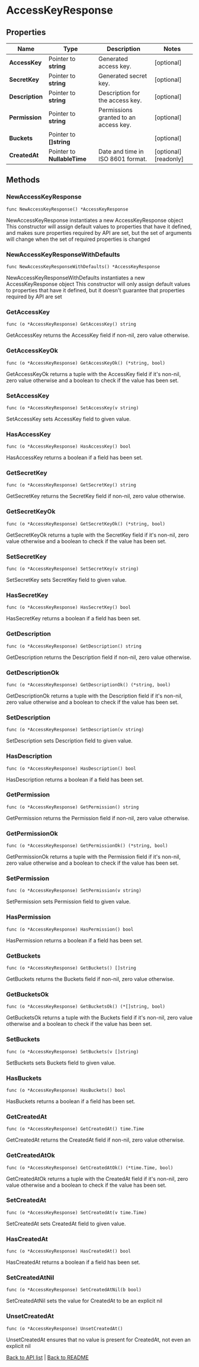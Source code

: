 # AccessKeyResponse

## Properties

Name | Type | Description | Notes
------------ | ------------- | ------------- | -------------
**AccessKey** | Pointer to **string** | Generated access key. | [optional] 
**SecretKey** | Pointer to **string** | Generated secret key. | [optional] 
**Description** | Pointer to **string** | Description for the access key. | [optional] 
**Permission** | Pointer to **string** | Permissions granted to an access key. | [optional] 
**Buckets** | Pointer to **[]string** |  | [optional] 
**CreatedAt** | Pointer to **NullableTime** | Date and time in ISO 8601 format. | [optional] [readonly] 

## Methods

### NewAccessKeyResponse

`func NewAccessKeyResponse() *AccessKeyResponse`

NewAccessKeyResponse instantiates a new AccessKeyResponse object
This constructor will assign default values to properties that have it defined,
and makes sure properties required by API are set, but the set of arguments
will change when the set of required properties is changed

### NewAccessKeyResponseWithDefaults

`func NewAccessKeyResponseWithDefaults() *AccessKeyResponse`

NewAccessKeyResponseWithDefaults instantiates a new AccessKeyResponse object
This constructor will only assign default values to properties that have it defined,
but it doesn't guarantee that properties required by API are set

### GetAccessKey

`func (o *AccessKeyResponse) GetAccessKey() string`

GetAccessKey returns the AccessKey field if non-nil, zero value otherwise.

### GetAccessKeyOk

`func (o *AccessKeyResponse) GetAccessKeyOk() (*string, bool)`

GetAccessKeyOk returns a tuple with the AccessKey field if it's non-nil, zero value otherwise
and a boolean to check if the value has been set.

### SetAccessKey

`func (o *AccessKeyResponse) SetAccessKey(v string)`

SetAccessKey sets AccessKey field to given value.

### HasAccessKey

`func (o *AccessKeyResponse) HasAccessKey() bool`

HasAccessKey returns a boolean if a field has been set.

### GetSecretKey

`func (o *AccessKeyResponse) GetSecretKey() string`

GetSecretKey returns the SecretKey field if non-nil, zero value otherwise.

### GetSecretKeyOk

`func (o *AccessKeyResponse) GetSecretKeyOk() (*string, bool)`

GetSecretKeyOk returns a tuple with the SecretKey field if it's non-nil, zero value otherwise
and a boolean to check if the value has been set.

### SetSecretKey

`func (o *AccessKeyResponse) SetSecretKey(v string)`

SetSecretKey sets SecretKey field to given value.

### HasSecretKey

`func (o *AccessKeyResponse) HasSecretKey() bool`

HasSecretKey returns a boolean if a field has been set.

### GetDescription

`func (o *AccessKeyResponse) GetDescription() string`

GetDescription returns the Description field if non-nil, zero value otherwise.

### GetDescriptionOk

`func (o *AccessKeyResponse) GetDescriptionOk() (*string, bool)`

GetDescriptionOk returns a tuple with the Description field if it's non-nil, zero value otherwise
and a boolean to check if the value has been set.

### SetDescription

`func (o *AccessKeyResponse) SetDescription(v string)`

SetDescription sets Description field to given value.

### HasDescription

`func (o *AccessKeyResponse) HasDescription() bool`

HasDescription returns a boolean if a field has been set.

### GetPermission

`func (o *AccessKeyResponse) GetPermission() string`

GetPermission returns the Permission field if non-nil, zero value otherwise.

### GetPermissionOk

`func (o *AccessKeyResponse) GetPermissionOk() (*string, bool)`

GetPermissionOk returns a tuple with the Permission field if it's non-nil, zero value otherwise
and a boolean to check if the value has been set.

### SetPermission

`func (o *AccessKeyResponse) SetPermission(v string)`

SetPermission sets Permission field to given value.

### HasPermission

`func (o *AccessKeyResponse) HasPermission() bool`

HasPermission returns a boolean if a field has been set.

### GetBuckets

`func (o *AccessKeyResponse) GetBuckets() []string`

GetBuckets returns the Buckets field if non-nil, zero value otherwise.

### GetBucketsOk

`func (o *AccessKeyResponse) GetBucketsOk() (*[]string, bool)`

GetBucketsOk returns a tuple with the Buckets field if it's non-nil, zero value otherwise
and a boolean to check if the value has been set.

### SetBuckets

`func (o *AccessKeyResponse) SetBuckets(v []string)`

SetBuckets sets Buckets field to given value.

### HasBuckets

`func (o *AccessKeyResponse) HasBuckets() bool`

HasBuckets returns a boolean if a field has been set.

### GetCreatedAt

`func (o *AccessKeyResponse) GetCreatedAt() time.Time`

GetCreatedAt returns the CreatedAt field if non-nil, zero value otherwise.

### GetCreatedAtOk

`func (o *AccessKeyResponse) GetCreatedAtOk() (*time.Time, bool)`

GetCreatedAtOk returns a tuple with the CreatedAt field if it's non-nil, zero value otherwise
and a boolean to check if the value has been set.

### SetCreatedAt

`func (o *AccessKeyResponse) SetCreatedAt(v time.Time)`

SetCreatedAt sets CreatedAt field to given value.

### HasCreatedAt

`func (o *AccessKeyResponse) HasCreatedAt() bool`

HasCreatedAt returns a boolean if a field has been set.

### SetCreatedAtNil

`func (o *AccessKeyResponse) SetCreatedAtNil(b bool)`

 SetCreatedAtNil sets the value for CreatedAt to be an explicit nil

### UnsetCreatedAt
`func (o *AccessKeyResponse) UnsetCreatedAt()`

UnsetCreatedAt ensures that no value is present for CreatedAt, not even an explicit nil

[Back to API list](../README.md#documentation-for-api-endpoints) | [Back to README](../README.md)
